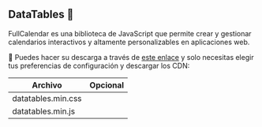 ## DataTables 👋 
FullCalendar es una biblioteca de JavaScript que permite crear y gestionar calendarios interactivos y altamente personalizables en aplicaciones web.

💾 Puedes hacer su descarga a través de [este enlace]([https://fullcalendar.io/docs/initialize-globals](https://datatables.net/download/index)) y solo necesitas elegir tus preferencias de configuración y descargar los CDN:

| Archivo               | Opcional |
|-----------------------|-----------|
| datatables.min.css    |       | 
| datatables.min.js     |       |

